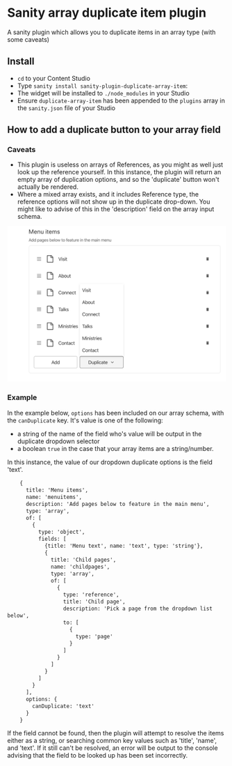 # Sanity array duplicate item plugin

A sanity plugin which allows you to duplicate items in an array type (with some caveats)

## Install

- `cd` to your Content Studio
- Type `sanity install sanity-plugin-duplicate-array-item`:
- The widget will be installed to `./node_modules` in your Studio
- Ensure `duplicate-array-item` has been appended to the `plugins` array in the `sanity.json` file of your Studio

## How to add a duplicate button to your array field

### Caveats
- This plugin is useless on arrays of References, as you might as well just look up the reference yourself. In this instance, the plugin will return an empty array of duplication options, and so the 'duplicate' button won't actually be rendered.
- Where a mixed array exists, and it includes Reference type, the reference options will not show up in the duplicate drop-down. You might like to advise of this in the 'description' field on the array input schema.

![Example](example.png)

### Example
In the example below, `options` has been included on our array schema, with the `canDuplicate` key. It's value is one of the following:
- a string of the name of the field who's value will be output in the duplicate dropdown selector
- a boolean `true` in the case that your array items are a string/number.

In this instance, the value of our dropdown duplicate options is the field 'text'.
```
    {
      title: 'Menu items',
      name: 'menuitems',
      description: 'Add pages below to feature in the main menu',
      type: 'array',
      of: [
        {
          type: 'object',
          fields: [
            {title: 'Menu text', name: 'text', type: 'string'},
            {
              title: 'Child pages',
              name: 'childpages',
              type: 'array',
              of: [
                {
                  type: 'reference',
                  title: 'Child page',
                  description: 'Pick a page from the dropdown list below',
                  to: [
                    {
                      type: 'page'
                    }
                  ]
                }
              ]
            }
          ]
        }
      ],
      options: {
        canDuplicate: 'text'
      }
    }
```

If the field cannot be found, then the plugin will attempt to resolve the items either as a string, or searching common key values such as 'title', 'name', and 'text'. If it still can't be resolved, an error will be output to the console advising that the field to be looked up has been set incorrectly.
